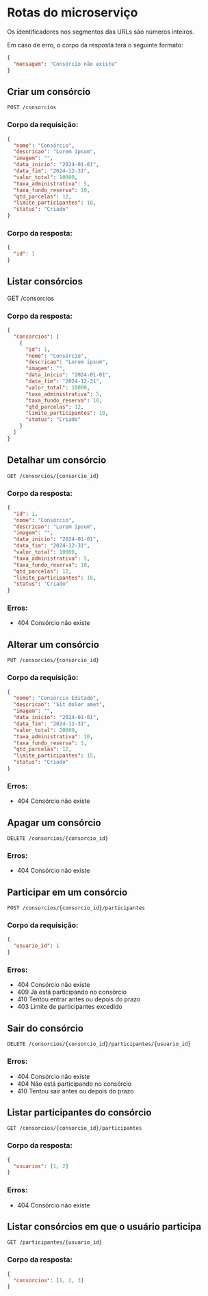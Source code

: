 # Rotas do microserviço
Os identificadores nos segmentos das URLs são números inteiros.

Em caso de erro, o corpo da resposta terá o seguinte formato:

```json
{
  "mensagem": "Consórcio não existe"
}
```

## Criar um consórcio
```http
POST /consorcios
```

### Corpo da requisição:
```json
{
  "nome": "Consórcio",
  "descricao": "Lorem ipsum",
  "imagem": "",
  "data_inicio": "2024-01-01",
  "data_fim": "2024-12-31",
  "valor_total": 10000,
  "taxa_administrativa": 5,
  "taxa_fundo_reserva": 10,
  "qtd_parcelas": 12,
  "limite_participantes": 10,
  "status": "Criado"
}
```

### Corpo da resposta:
```json
{
  "id": 1
}
```

## Listar consórcios
GET /consorcios

### Corpo da resposta:
```json
{
  "consorcios": [
    {
      "id": 1,
      "nome": "Consórcio",
      "descricao": "Lorem ipsum",
      "imagem": "",
      "data_inicio": "2024-01-01",
      "data_fim": "2024-12-31",
      "valor_total": 10000,
      "taxa_administrativa": 5,
      "taxa_fundo_reserva": 10,
      "qtd_parcelas": 12,
      "limite_participantes": 10,
      "status": "Criado"
    }
  ]
}
```

## Detalhar um consórcio
```http
GET /consorcios/{consorcio_id}
```

### Corpo da resposta:
```json
{
  "id": 1,
  "nome": "Consórcio",
  "descricao": "Lorem ipsum",
  "imagem": "",
  "data_inicio": "2024-01-01",
  "data_fim": "2024-12-31",
  "valor_total": 10000,
  "taxa_administrativa": 5,
  "taxa_fundo_reserva": 10,
  "qtd_parcelas": 12,
  "limite_participantes": 10,
  "status": "Criado"
}
```

### Erros:
- 404 Consórcio não existe

## Alterar um consórcio
```http
PUT /consorcios/{consorcio_id}
```

### Corpo da requisição:
```json
{
  "nome": "Consórcio Editado",
  "descricao": "Sit dolor amet",
  "imagem": "",
  "data_inicio": "2024-01-01",
  "data_fim": "2024-12-31",
  "valor_total": 20000,
  "taxa_administrativa": 10,
  "taxa_fundo_reserva": 3,
  "qtd_parcelas": 12,
  "limite_participantes": 15,
  "status": "Criado"
}
```

### Erros:
- 404 Consórcio não existe

## Apagar um consórcio
```http
DELETE /consorcios/{consorcio_id}
```

### Erros:
- 404 Consórcio não existe

## Participar em um consórcio
```http
POST /consorcios/{consorcio_id}/participantes
```

### Corpo da requisição:
```json
{
  "usuario_id": 1
}
```

### Erros:
- 404 Consórcio não existe
- 409 Já está participando no consórcio
- 410 Tentou entrar antes ou depois do prazo
- 403 Limite de participantes excedido

## Sair do consórcio
```http
DELETE /consorcios/{consorcio_id}/participantes/{usuario_id}
```

### Erros:
- 404 Consórcio não existe
- 404 Não está participando no consórcio
- 410 Tentou sair antes ou depois do prazo

## Listar participantes do consórcio
```http
GET /consorcios/{consorcio_id}/participantes
```

### Corpo da resposta:
```json
{
  "usuarios": [1, 2]
}
```

### Erros:
- 404 Consórcio não existe

## Listar consórcios em que o usuário participa
```http
GET /participantes/{usuario_id}
```

### Corpo da resposta:
```json
{
  "consorcios": [1, 2, 3]
}
```
